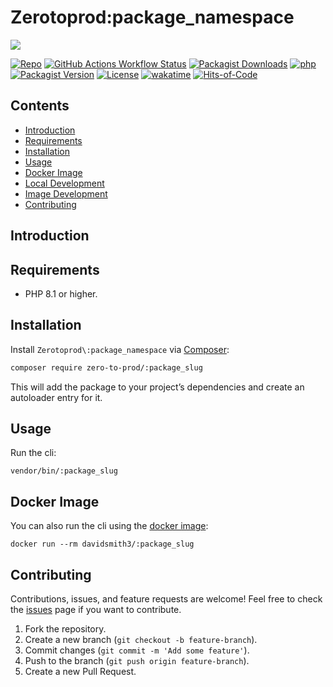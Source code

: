 # Zerotoprod\:package_namespace

![](art/logo.png)

[![Repo](https://img.shields.io/badge/github-gray?logo=github)](https://github.com/zero-to-prod/:package_slug)
[![GitHub Actions Workflow Status](https://img.shields.io/github/actions/workflow/status/zero-to-prod/:package_slug/test.yml?label=tests)](https://github.com/zero-to-prod/:package_slug/actions)
[![Packagist Downloads](https://img.shields.io/packagist/dt/zero-to-prod/:package_slug?color=blue)](https://packagist.org/packages/zero-to-prod/:package_slug/stats)
[![php](https://img.shields.io/packagist/php-v/zero-to-prod/:package_slug.svg?color=purple)](https://packagist.org/packages/zero-to-prod/:package_slug/stats)
[![Packagist Version](https://img.shields.io/packagist/v/zero-to-prod/:package_slug?color=f28d1a)](https://packagist.org/packages/zero-to-prod/:package_slug)
[![License](https://img.shields.io/packagist/l/zero-to-prod/:package_slug?color=pink)](https://github.com/zero-to-prod/:package_slug/blob/main/LICENSE.md)
[![wakatime](https://wakatime.com/badge/github/zero-to-prod/:package_slug.svg)](https://wakatime.com/badge/github/zero-to-prod/:package_slug)
[![Hits-of-Code](https://hitsofcode.com/github/zero-to-prod/:package_slug?branch=main)](https://hitsofcode.com/github/zero-to-prod/:package_slug/view?branch=main)

## Contents

- [Introduction](#introduction)
- [Requirements](#requirements)
- [Installation](#installation)
- [Usage](#usage)
- [Docker Image](#docker-image)
- [Local Development](./LOCAL_DEVELOPMENT.md)
- [Image Development](./IMAGE_DEVELOPMENT.md)
- [Contributing](#contributing)

## Introduction

## Requirements

- PHP 8.1 or higher.

## Installation

Install `Zerotoprod\:package_namespace` via [Composer](https://getcomposer.org/):

```bash
composer require zero-to-prod/:package_slug
```

This will add the package to your project’s dependencies and create an autoloader entry for it.

## Usage

Run the cli:

```shell
vendor/bin/:package_slug
```

## Docker Image

You can also run the cli using the [docker image](https://hub.docker.com/repository/docker/davidsmith3/:package_slug/general):

```shell
docker run --rm davidsmith3/:package_slug
```

## Contributing

Contributions, issues, and feature requests are welcome!
Feel free to check the [issues](https://github.com/zero-to-prod/:package_slug/issues) page if you want to contribute.

1. Fork the repository.
2. Create a new branch (`git checkout -b feature-branch`).
3. Commit changes (`git commit -m 'Add some feature'`).
4. Push to the branch (`git push origin feature-branch`).
5. Create a new Pull Request.